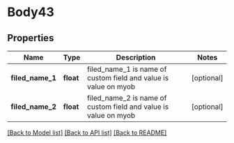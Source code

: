 # Body43

## Properties
Name | Type | Description | Notes
------------ | ------------- | ------------- | -------------
**filed_name_1** | **float** | filed_name_1 is name of custom field and value is value on myob | [optional] 
**filed_name_2** | **float** | filed_name_2 is name of custom field and value is value on myob | [optional] 

[[Back to Model list]](../../README.md#documentation-for-models) [[Back to API list]](../../README.md#documentation-for-api-endpoints) [[Back to README]](../../README.md)

